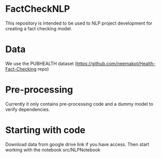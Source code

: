 # FactCheckNLP

This repository is intended to be used to NLP project development for creating a fact checking model. 

# Data

We use the PUBHEALTH dataset (https://github.com/neemakot/Health-Fact-Checking repo)

# Pre-processing 

Currently it only contains pre-processing code and a dummy model to verify dependencies.

# Starting with code

Download data from google drive link if you have access. Then start working with the notebook src/NLPNotebook
